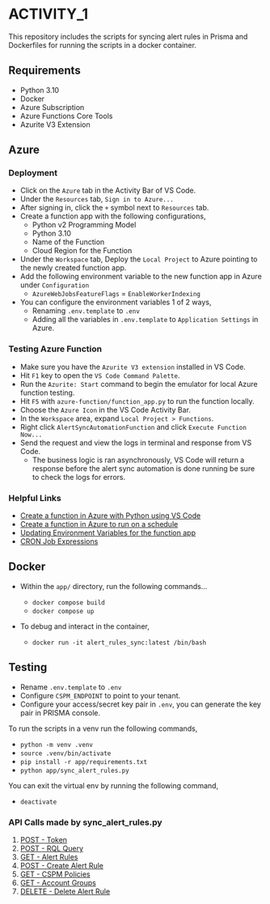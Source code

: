 # ACTIVITY_1

This repository includes the scripts for syncing alert rules in Prisma and Dockerfiles for running the scripts in a docker container.

## Requirements

* Python 3.10
* Docker
* Azure Subscription
* Azure Functions Core Tools
* Azurite V3 Extension

## Azure

### Deployment

* Click on the `Azure` tab in the Activity Bar of VS Code.
* Under the `Resources` tab, `Sign in to Azure...`
* After signing in, click the `+` symbol next to `Resources` tab.
* Create a function app with the following configurations,
  * Python v2 Programming Model
  * Python 3.10
  * Name of the Function
  * Cloud Region for the Function
* Under the `Workspace` tab, Deploy the `Local Project` to Azure pointing to the newly created function app.
* Add the following environment variable to the new function app in Azure under `Configuration`
  * `AzureWebJobsFeatureFlags` = `EnableWorkerIndexing` 
* You can configure the environment variables 1 of 2 ways,
  * Renaming `.env.template` to `.env`
  * Adding all the variables in `.env.template` to `Application Settings` in Azure.


### Testing Azure Function

* Make sure you have the `Azurite V3 extension` installed in VS Code.
* Hit `F1` key to open the `VS Code Command Palette`.
* Run the `Azurite: Start` command to begin the emulator for local Azure function testing.
* Hit `F5` with `azure-function/function_app.py` to run the function locally.
* Choose the `Azure Icon` in the VS Code Activity Bar.
* In the `Workspace` area, expand `Local Project > Functions`.
* Right click `AlertSyncAutomationFunction` and click `Execute Function Now...`
* Send the request and view the logs in terminal and response from VS Code.
  * The business logic is ran asynchronously, VS Code will return a response before the alert sync automation is done running be sure to check the logs for errors.

### Helpful Links

* [Create a function in Azure with Python using VS Code](https://learn.microsoft.com/en-us/azure/azure-functions/create-first-function-vs-code-python?pivots=python-mode-decorators)
* [Create a function in Azure to run on a schedule](https://learn.microsoft.com/en-us/azure/azure-functions/functions-create-scheduled-function)
* [Updating Environment Variables for the function app](https://learn.microsoft.com/en-us/azure/azure-functions/functions-how-to-use-azure-function-app-settings?tabs=portal)
* [CRON Job Expressions](https://learn.microsoft.com/en-us/azure/azure-functions/functions-bindings-timer?pivots=programming-language-csharp&tabs=python-v2%2Cin-process#ncrontab-expressions)

## Docker

* Within the `app/` directory, run the following commands...
  * `docker compose build`
  * `docker compose up`

* To debug and interact in the container,
  * `docker run -it alert_rules_sync:latest /bin/bash`

## Testing

* Rename `.env.template` to `.env`
* Configure `CSPM_ENDPOINT` to point to your tenant.
* Configure your access/secret key pair in `.env`, you can generate the key pair in PRISMA console.

To run the scripts in a venv run the following commands,

* `python -m venv .venv`
* `source .venv/bin/activate`
* `pip install -r app/requirements.txt`
* `python app/sync_alert_rules.py`

You can exit the virtual env by running the following command,

* `deactivate`

### API Calls made by sync_alert_rules.py

1. [POST - Token](https://prisma.pan.dev/api/cloud/cspm/login#operation/app-login)
2. [POST - RQL Query](https://prisma.pan.dev/api/cloud/cspm/search#operation/search-config)
3. [GET - Alert Rules](https://pan.dev/prisma-cloud/api/cspm/get-alert-rules-v-2/)
4. [POST - Create Alert Rule](https://pan.dev/prisma-cloud/api/cspm/get-alert-rules-v-2/)
5. [GET - CSPM Policies](https://pan.dev/prisma-cloud/api/cspm/get-policies-v-2/)
5. [GET - Account Groups](https://pan.dev/prisma-cloud/api/cspm/get-account-groups/)
5. [DELETE - Delete Alert Rule](https://pan.dev/prisma-cloud/api/cspm/delete-alert-rule/)
